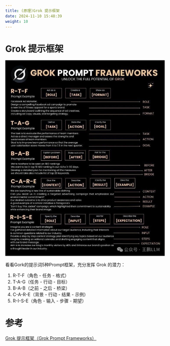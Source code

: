 ```yaml
---
title: (原理)Grok 提示框架
date: 2024-11-10 15:48:39
weight: 10 
---
```


# Grok 提示框架
![0.jpg](./images/0.jpg)



看看Gork的提示词5种Prompt框架，充分发挥 Grok 的潜力：

1. R-T-F（角色 - 任务 - 格式）
2. T-A-G（任务 - 行动 - 目标）
3. B-A-B（之前 - 之后 - 桥梁）
4. C-A-R-E（背景 - 行动 - 结果 - 示例）
5. R-I-S-E（角色 - 输入 - 步骤 - 期望）


# 参考
[Grok 提示框架（Grok Prompt Frameworks）](https://mp.weixin.qq.com/s/6J17IE9ctRj4Yi6wySjO4g)